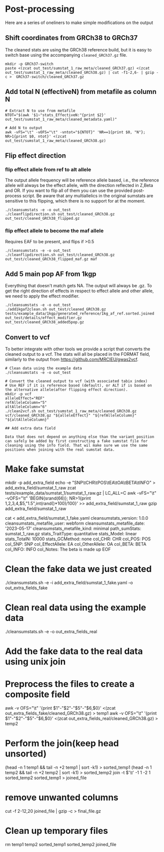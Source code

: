 # Post-processing

Here are a series of oneliners to make simple modifications on the output


## Shift coordinates from GRCh38 to GRCh37
The cleaned stats are using the GRCh38 reference build, but it is easy to switch base using the accompanying `cleaned_GRCh37.gz` file. 

```
mkdir -p GRCh37-switch
paste <(zcat out_test/sumstat_1_raw_meta/cleaned_GRCh37.gz) <(zcat out_test/sumstat_1_raw_meta/cleaned_GRCh38.gz) | cut -f1-2,6- | gzip -c >  GRCh37-switch/cleaned_GRCh37.gz
```

## Add total N (effectiveN) from metafile as column N

```
# Extract N to use from metafile
NTOT="$(awk '$1~"stats_EffectiveN:"{print $2}' out_test/sumstat_1_raw_meta/cleaned_metadata.yaml)"

# Add N to output
awk -vFS="\t" -vOFS="\t" -vntot="${NTOT}" 'NR==1{print $0, "N"}; NR>1{print $0, ntot}' <(zcat out_test/sumstat_1_raw_meta/cleaned_GRCh38.gz)
```

## Flip effect direction

### flip effect allele from ref to alt allele
The output allele frequency will be reference allele based, i.e., the reference allele will always be the effect allele, with the direction reflected in Z,Beta and OR. If you want to flip all of them you can use the provided post-process script. Be aware that any multiallelics in the original sumstats are sensitive to this flipping, which there is no support for at the moment.
```
./cleansumstats -e -o out_test
./cleanflipdirection.sh out_test/cleaned_GRCh38.gz out_test/cleaned_GRCh38_flipped.gz
```

### flip effect allele to become the maf allele
Requires EAF to be present, and flips if >0.5

```
./cleansumstats -e -o out_test
./cleanflipdirection.sh out_test/cleaned_GRCh38.gz out_test/cleaned_GRCh38_flipped_maf.gz maf
```


## Add 5 main pop AF from 1kgp
Everything that doesn't match gets NA. The output will always be .gz. To get the right direction of effects in respect to effect allele and other allele, we need to apply the effect modifier.
```
./cleansumstats -e -o out_test
./add1kgaf2clean.sh out_test/cleaned_GRCh38.gz tests/example_data/1kgp/generated_reference/1kg_af_ref.sorted.joined out_test/details/effect_modifier.gz out_test/cleaned_GRCh38_added5pop.gz
```

## Convert to vcf

To better integrate with other tools we provide a script that converts the cleaned output to a vcf. The stats will all be placed in the FORMAT field, similarly to the output from https://github.com/MRCIEU/gwas2vcf.

```
# Clean data using the example data
./cleansumstats -e -o out_test

# Convert the cleaned output to vcf (with associated tabix index)
# Use REF if it is reference based (default), or ALT if is based on the alternative allele(after flipping effect direction).
mkdir -p vcf
alleleEffect="REF"
refAlleleColumn="5"
altAlleleColumn="6"
./clean2vcf.sh out_test/sumstat_1_raw_meta/cleaned_GRCh38.gz vcf/cleaned_GRCh38.gz "${alleleEffect}" "${refAlleleColumn}" "${altAlleleColumn}"

## Add extra data field

Data that does not depend on anything else than the variant position can safely be added by first constructing a fake sumstat file for cleaning using the info field. That wil make sure we use the same positions when joining with the real sumstat data.

```
# Make fake sumstat
mkdir -p add_extra_field
echo -e "SNP\tCHR\tPOS\tEA\tOA\tBETA\tINFO" > add_extra_field/sumstat_1_raw
zcat tests/example_data/sumstat_1/sumstat_1_raw.gz | LC_ALL=C awk -vFS="\t" -vOFS="\t" 'BEGIN{srand(66)}; NR>1{print $1,$2,$3,$4,$5,"1.5",int(rand()*100)/100}' >> add_extra_field/sumstat_1_raw
gzip add_extra_field/sumstat_1_raw 

cat <<EOF > add_extra_field/sumstat_1_fake.yaml 
cleansumstats_version: 1.0.0
cleansumstats_metafile_user: webform
cleansumstats_metafile_date: '2023-05-17'
cleansumstats_metafile_kind: minimal
path_sumStats: sumstat_1_raw.gz
stats_TraitType: quantitative
stats_Model: linear
stats_TotalN: 10000
stats_GCMethod: none
col_CHR: CHR
col_POS: POS
col_SNP: SNP
col_EffectAllele: EA
col_OtherAllele: OA
col_BETA: BETA
col_INFO: INFO
col_Notes: The beta is made up
EOF

# Clean the fake data we just created
./cleansumstats.sh -e -i add_extra_field/sumstat_1_fake.yaml  -o out_extra_fields_fake

# Clean real data using the example data
./cleansumstats.sh  -e -o out_extra_fields_real

# Add the fake data to the real data using unix join
# Preprocess the files to create a composite field
awk -v OFS="\t" '{print $1"-"$2"-"$5"-"$6,$0}' <(zcat out_extra_fields_fake/cleaned_GRCh38.gz) > temp1
awk -v OFS="\t" '{print $1"-"$2"-"$5"-"$6,$0}' <(zcat out_extra_fields_real/cleaned_GRCh38.gz) > temp2

# Perform the join(keep head unsorted)
(head -n 1 temp1 && tail -n +2 temp1 | sort -k1) > sorted_temp1
(head -n 1 temp2 && tail -n +2 temp2 | sort -k1) > sorted_temp2
join -t $'\t' -1 1 -2 1 sorted_temp2 sorted_temp1 > joined_file

# remove unwanted columns
cut -f 2-12,20 joined_file | gzip -c > final_file.gz

# Clean up temporary files
rm temp1 temp2 sorted_temp1 sorted_temp2 joined_file

```

